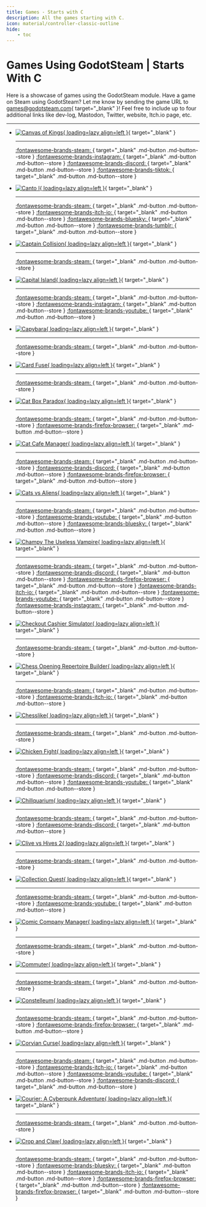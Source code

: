 ```yaml
---
title: Games - Starts with C
description: All the games starting with C.
icon: material/controller-classic-outline
hide:
    - toc
---
```


# Games Using GodotSteam | Starts With C

Here is a showcase of games using the GodotSteam module. Have a game on Steam using GodotSteam? Let me know by sending the game URL to [games@godotsteam.com](mailto:games@godotsteam.com){ target="\_blank" }!  Feel free to include up to four additional links like dev-log, Mastodon, Twitter, website, Itch.io page, etc.

---

<div id="games" class="grid cards" markdown>

- [![Canvas of Kings](https://steamcdn-a.akamaihd.net/steam/apps/2498570/header.jpg){ loading=lazy align=left }](https://store.steampowered.com/app/2498570/Canvas_of_Kings/){ target="\_blank" }

	---

	[ :fontawesome-brands-steam: ](https://store.steampowered.com/app/2498570/Canvas_of_Kings/){ target="\_blank" .md-button .md-button--store }
	[ :fontawesome-brands-instagram: ](https://www.instagram.com/mightofmerchants/){ target="\_blank" .md-button .md-button--store }
	[ :fontawesome-brands-discord: ](https://discord.gg/JTBS2xWedR){ target="\_blank" .md-button .md-button--store }
	[ :fontawesome-brands-tiktok: ](https://www.tiktok.com/@mightofmerchants){ target="\_blank" .md-button .md-button--store }

- [![Canto I](https://steamcdn-a.akamaihd.net/steam/apps/3096700/header.jpg){ loading=lazy align=left }](https://store.steampowered.com/app/3096700/Canto_I/){ target="\_blank" }

	---

	[ :fontawesome-brands-steam: ](https://store.steampowered.com/app/3096700/Canto_I/){ target="\_blank" .md-button .md-button--store }
	[ :fontawesome-brands-itch-io: ](https://ludosgd.itch.io/canto-i){ target="\_blank" .md-button .md-button--store }
	[ :fontawesome-brands-bluesky: ](https://bsky.app/profile/ludosgd.bsky.social){ target="\_blank" .md-button .md-button--store }
	[ :fontawesome-brands-tumblr: ](https://ludosgd.tumblr.com/){ target="\_blank" .md-button .md-button--store }

- [![Captain Collision](https://steamcdn-a.akamaihd.net/steam/apps/1693380/header.jpg){ loading=lazy align=left }](https://store.steampowered.com/app/1693380/Captain_Collision/){ target="\_blank" }

	---

	[ :fontawesome-brands-steam: ](https://store.steampowered.com/app/1693380/Captain_Collision/){ target="\_blank" .md-button .md-button--store }

- [![Capital Island](https://steamcdn-a.akamaihd.net/steam/apps/1757570/header.jpg){ loading=lazy align=left }](https://store.steampowered.com/app/1757570/Capital_Island/){ target="\_blank" }

	---

	[ :fontawesome-brands-steam: ](https://store.steampowered.com/app/1757570/Capital_Island/){ target="\_blank" .md-button .md-button--store }
	[ :fontawesome-brands-instagram: ](https://www.instagram.com/willdreamsgames/){ target="\_blank" .md-button .md-button--store }
	[ :fontawesome-brands-youtube: ](https://www.youtube.com/channel/UCXeHZLFETcYHjZdJe-b8gUA){ target="\_blank" .md-button .md-button--store }

- [![Capybara](https://steamcdn-a.akamaihd.net/steam/apps/3118290/header.jpg){ loading=lazy align=left }](https://store.steampowered.com/app/3118290/Capybara/){ target="\_blank" }

	---

	[ :fontawesome-brands-steam: ](https://store.steampowered.com/app/3118290/Capybara/){ target="\_blank" .md-button .md-button--store }

- [![Card Fuse](https://steamcdn-a.akamaihd.net/steam/apps/2698680/header.jpg){ loading=lazy align=left }](https://store.steampowered.com/app/2698680/Card_Fuse/){ target="\_blank" }

	---

	[ :fontawesome-brands-steam: ](https://store.steampowered.com/app/2698680/Card_Fuse/){ target="\_blank" .md-button .md-button--store }

- [![Cat Box Paradox](https://steamcdn-a.akamaihd.net/steam/apps/1771200/header.jpg){ loading=lazy align=left }](https://store.steampowered.com/app/1771200/Cat_Box_Paradox/){ target="\_blank" }

	---

	[ :fontawesome-brands-steam: ](https://store.steampowered.com/app/1771200/Cat_Box_Paradox/){ target="\_blank" .md-button .md-button--store }
	[ :fontawesome-brands-firefox-browser: ](https://www.biscuitlocker.com/game_cat_box_paradox/){ target="\_blank" .md-button .md-button--store }

- [![Cat Cafe Manager](https://steamcdn-a.akamaihd.net/steam/apps/1354830/header.jpg){ loading=lazy align=left }](https://store.steampowered.com/app/1354830/Cat_Cafe_Manager/){ target="\_blank" }

	---

	[ :fontawesome-brands-steam: ](https://store.steampowered.com/app/1354830/Cat_Cafe_Manager/){ target="\_blank" .md-button .md-button--store }
	[ :fontawesome-brands-discord: ](https://discord.gg/uNhAYFV6KH){ target="\_blank" .md-button .md-button--store }
	[ :fontawesome-brands-firefox-browser: ](https://catcafemanager.com){ target="\_blank" .md-button .md-button--store }

- [![Cats vs Aliens](https://steamcdn-a.akamaihd.net/steam/apps/2896390/header.jpg){ loading=lazy align=left }](https://store.steampowered.com/app/2896390/Cats_vs_Aliens/){ target="\_blank" }

	---

	[ :fontawesome-brands-steam: ](https://store.steampowered.com/app/2896390/Cats_vs_Aliens/){ target="\_blank" .md-button .md-button--store }
	[ :fontawesome-brands-youtube: ](https://www.youtube.com/@EchoInAVoid){ target="\_blank" .md-button .md-button--store }
	[ :fontawesome-brands-bluesky: ](https://bsky.app/profile/echoinavoid.bsky.social){ target="\_blank" .md-button .md-button--store }

- [![Champy The Useless Vampire](https://steamcdn-a.akamaihd.net/steam/apps/2426350/header.jpg){ loading=lazy align=left }](https://store.steampowered.com/app/2426350/Champy_the_Useless_Vampire/){ target="\_blank" }

	---

	[ :fontawesome-brands-steam: ](https://store.steampowered.com/app/2426350/Champy_the_Useless_Vampire/){ target="\_blank" .md-button .md-button--store }
	[ :fontawesome-brands-discord: ](https://discord.gg/FB539xWFcw){ target="\_blank" .md-button .md-button--store }
	[ :fontawesome-brands-firefox-browser: ](https://www.trueascension.productions/){ target="\_blank" .md-button .md-button--store }
	[ :fontawesome-brands-itch-io: ](https://true-ascension.itch.io/){ target="\_blank" .md-button .md-button--store }
	[ :fontawesome-brands-youtube: ](https://www.youtube.com/@trueascensionproductions/){ target="\_blank" .md-button .md-button--store }
	[ :fontawesome-brands-instagram: ](https://www.instagram.com/trueascension.productions/){ target="\_blank" .md-button .md-button--store }

- [![Checkout Cashier Simulator](https://steamcdn-a.akamaihd.net/steam/apps/2969140/header.jpg){ loading=lazy align=left }](https://store.steampowered.com/app/2969140/Checkout_Cashier_Simulator/){ target="\_blank" }

	---

	[ :fontawesome-brands-steam: ](https://store.steampowered.com/app/2969140/Checkout_Cashier_Simulator/){ target="\_blank" .md-button .md-button--store }

- [![Chess Opening Repertoire Builder](https://steamcdn-a.akamaihd.net/steam/apps/2755460/header.jpg){ loading=lazy align=left }](https://store.steampowered.com/app/2755460/Chess_Opening_Repertoire_Builder/){ target="\_blank" }

	---

	[ :fontawesome-brands-steam: ](https://store.steampowered.com/app/2755460/Chess_Opening_Repertoire_Builder/){ target="\_blank" .md-button .md-button--store }
	[ :fontawesome-brands-itch-io: ](https://branegames.itch.io/){ target="\_blank" .md-button .md-button--store }

- [![Chesslike](https://steamcdn-a.akamaihd.net/steam/apps/2655760/header.jpg){ loading=lazy align=left }](https://store.steampowered.com/app/2655760/Chesslike/){ target="\_blank" }

	---

	[ :fontawesome-brands-steam: ](https://store.steampowered.com/app/2655760/Chesslike/){ target="\_blank" .md-button .md-button--store }

- [![Chicken Fight](https://steamcdn-a.akamaihd.net/steam/apps/2159470/header.jpg){ loading=lazy align=left }](https://store.steampowered.com/app/2159470/Chicken_Fight/){ target="\_blank" }

	---

	[ :fontawesome-brands-steam: ](https://store.steampowered.com/app/2159470/Chicken_Fight/){ target="\_blank" .md-button .md-button--store }
	[ :fontawesome-brands-discord: ](https://discord.gg/CXWc7ar6Xp){ target="\_blank" .md-button .md-button--store }
	[ :fontawesome-brands-youtube: ](https://www.youtube.com/@lightbulbengine/){ target="\_blank" .md-button .md-button--store }

- [![Chillquarium](https://steamcdn-a.akamaihd.net/steam/apps/2276930/header.jpg){ loading=lazy align=left }](https://store.steampowered.com/app/2276930/Chillquarium/){ target="\_blank" }

	---

	[ :fontawesome-brands-steam: ](https://store.steampowered.com/app/2276930/Chillquarium/){ target="\_blank" .md-button .md-button--store }
	[ :fontawesome-brands-discord: ](https://discord.com/invite/wzFChuVRjx){ target="\_blank" .md-button .md-button--store }

- [![Clive vs Hives 2](https://steamcdn-a.akamaihd.net/steam/apps/1883230/header.jpg){ loading=lazy align=left }](https://store.steampowered.com/app/1883230/Clive_vs_Hives_2/){ target="\_blank" }

	---

	[ :fontawesome-brands-steam: ](https://store.steampowered.com/app/1883230/Clive_vs_Hives_2/){ target="\_blank" .md-button .md-button--store }

- [![Collection Quest](https://steamcdn-a.akamaihd.net/steam/apps/1278090/header.jpg){ loading=lazy align=left }](https://store.steampowered.com/app/1278090/Collection_Quest/){ target="\_blank" }

	---

	[ :fontawesome-brands-steam: ](https://store.steampowered.com/app/1278090/Collection_Quest/){ target="\_blank" .md-button .md-button--store }
	[ :fontawesome-brands-youtube: ](https://www.youtube.com/channel/UCOc_IzuiLnY4LLDc_VHOj3A){ target="\_blank" .md-button .md-button--store }

- [![Comic Company Manager](https://steamcdn-a.akamaihd.net/steam/apps/1612950/header.jpg){ loading=lazy align=left }](https://store.steampowered.com/app/1612950/Comic_Company_Manager/){ target="\_blank" }

	---

	[ :fontawesome-brands-steam: ](https://store.steampowered.com/app/1612950/Comic_Company_Manager/){ target="\_blank" .md-button .md-button--store }

- [![Commuter](https://steamcdn-a.akamaihd.net/steam/apps/1802500/header.jpg){ loading=lazy align=left }](https://store.steampowered.com/app/1802500/Commuter/){ target="\_blank" }

	---

	[ :fontawesome-brands-steam: ](https://store.steampowered.com/app/1802500/Commuter/){ target="\_blank" .md-button .md-button--store }

- [![Constelleum](https://steamcdn-a.akamaihd.net/steam/apps/1796970/header.jpg){ loading=lazy align=left }](https://store.steampowered.com/app/1796970/Constelleum/){ target="\_blank" }

	---

	[ :fontawesome-brands-steam: ](https://store.steampowered.com/app/1796970/Constelleum/){ target="\_blank" .md-button .md-button--store }
	[ :fontawesome-brands-firefox-browser: ](https://constelleum.com/){ target="\_blank" .md-button .md-button--store }

- [![Corvian Curse](https://steamcdn-a.akamaihd.net/steam/apps/2626080/header.jpg){ loading=lazy align=left }](https://store.steampowered.com/app/2626080/Corvian_Curse/){ target="\_blank" }

	---

	[ :fontawesome-brands-steam: ](https://store.steampowered.com/app/2626080/Corvian_Curse/){ target="\_blank" .md-button .md-button--store }
	[ :fontawesome-brands-itch-io: ](https://made-by-gare.itch.io/corvian-curse){ target="\_blank" .md-button .md-button--store }
	[ :fontawesome-brands-youtube: ](https://www.youtube.com/@madebygare){ target="\_blank" .md-button .md-button--store }
	[ :fontawesome-brands-discord: ](https://discord.gg/xsq2Fy2qRT){ target="\_blank" .md-button .md-button--store }

- [![Courier: A Cyberpunk Adventure](https://steamcdn-a.akamaihd.net/steam/apps/2326000/header.jpg){ loading=lazy align=left }](https://store.steampowered.com/app/2326000/Courier_A_Cyberpunk_Adventure/){ target="\_blank" }

	---

	[ :fontawesome-brands-steam: ](https://store.steampowered.com/app/2326000/Courier_A_Cyberpunk_Adventure/){ target="\_blank" .md-button .md-button--store }

- [![Crop and Claw](https://steamcdn-a.akamaihd.net/steam/apps/2760970/header.jpg){ loading=lazy align=left }](https://store.steampowered.com/app/2760970/Crop_and_Claw/){ target="\_blank" }

	---

	[ :fontawesome-brands-steam: ](https://store.steampowered.com/app/2760970/Crop_and_Claw/){ target="\_blank" .md-button .md-button--store }
	[ :fontawesome-brands-bluesky: ](https://bsky.app/profile/dinoleaf.bsky.social){ target="\_blank" .md-button .md-button--store }
	[ :fontawesome-brands-itch-io: ](https://dinoleaf.itch.io/crop-and-claw){ target="\_blank" .md-button .md-button--store }
	[ :fontawesome-brands-firefox-browser: ](https://cropandclaw.com/){ target="\_blank" .md-button .md-button--store }
	[ :fontawesome-brands-firefox-browser: ](https://dinoleaf.com/){ target="\_blank" .md-button .md-button--store }

</div>